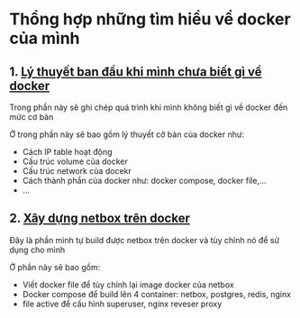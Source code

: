 # Thổng hợp những tìm hiểu về docker của mình
## 1. [Lý thuyết ban đầu khi mình chưa biết gì về docker](https://github.com/thanhquang99/Docker/tree/main/l%C3%BD%20thuy%E1%BA%BFt)

Trong phần này sẽ ghi chép quá trình khi mình không biết gì về docker đến mức cơ bản

Ở trong phần này sẽ bao gồm lý thuyết cở bản của docker như:
- Cách IP table hoạt động
- Cấu trúc volume của docker
- Cấu trúc network của docekr
- Cách thành phần của docker như: docker compose, docker file,...
- ...

## 2. [Xây dựng netbox trên docker](https://github.com/thanhquang99/Docker/tree/main/netbox)

Đây là phần mình tự build được netbox trên docker và tùy chỉnh nó để sử dụng cho mình

Ở phần này sẽ bao gồm:
- Viết docker file để tùy chỉnh lại image docker của netbox
- Docker compose để build lên 4 container: netbox, postgres, redis, nginx
- file active để cấu hình superuser, nginx reveser proxy

